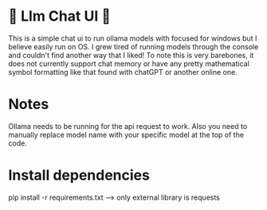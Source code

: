 # 🤖 Llm Chat UI 🤖

This is a simple chat ui to run ollama models with focused for windows but I believe easily run on OS.
I grew tired of running models through the console and couldn't find another way that I liked! To note this
is very barebones, it does not currently support chat memory or have any pretty mathematical symbol formatting
like that found with chatGPT or another online one.

# Notes

Ollama needs to be running for the api request to work. Also you need to manually replace model name with your specific model at the top of the code.

# Install dependencies
pip install -r requirements.txt --> only external library is requests
